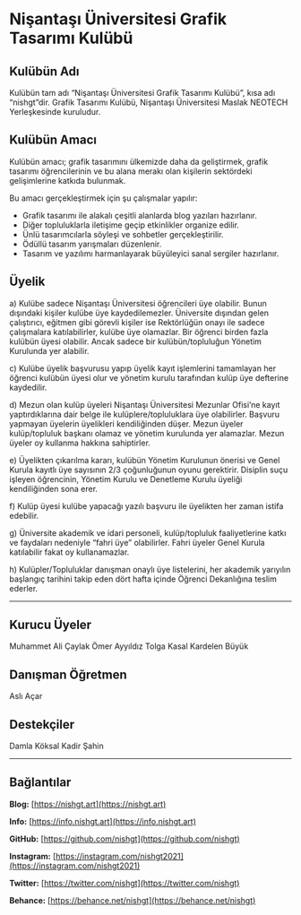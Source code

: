 # Nişantaşı Üniversitesi Grafik Tasarımı Kulübü

## Kulübün Adı

Kulübün tam adı “Nişantaşı Üniversitesi Grafik Tasarımı Kulübü”, kısa adı “nishgt”dir. Grafik Tasarımı Kulübü, Nişantaşı Üniversitesi Maslak NEOTECH Yerleşkesinde kuruludur.

## Kulübün Amacı

Kulübün amacı; grafik tasarımını ülkemizde daha da geliştirmek, grafik tasarımı öğrencilerinin ve bu alana merakı olan kişilerin sektördeki gelişimlerine katkıda bulunmak.

Bu amacı gerçekleştirmek için şu çalışmalar yapılır:
- Grafik tasarımı ile alakalı çeşitli alanlarda blog yazıları hazırlanır.
- Diğer topluluklarla iletişime geçip etkinlikler organize edilir.
- Ünlü tasarımcılarla söyleşi ve sohbetler gerçekleştirilir.
- Ödüllü tasarım yarışmaları düzenlenir.
- Tasarım ve yazılımı harmanlayarak büyüleyici sanal sergiler hazırlanır.

## Üyelik

a) Kulübe sadece Nişantaşı Üniversitesi öğrencileri üye olabilir. Bunun dışındaki kişiler kulübe üye kaydedilemezler. Üniversite dışından gelen çalıştırıcı, eğitmen gibi görevli kişiler ise Rektörlüğün onayı ile sadece çalışmalara katılabilirler, kulübe üye olamazlar. Bir öğrenci birden fazla kulübün üyesi olabilir. Ancak sadece bir kulübün/topluluğun Yönetim Kurulunda yer alabilir.

c) Kulübe üyelik başvurusu yapıp üyelik kayıt işlemlerini tamamlayan her öğrenci kulübün üyesi olur ve yönetim kurulu tarafından kulüp üye defterine kaydedilir.

d) Mezun olan kulüp üyeleri Nişantaşı Üniversitesi Mezunlar Ofisi’ne kayıt yaptırdıklarına dair belge ile kulüplere/topluluklara üye olabilirler. Başvuru yapmayan üyelerin üyelikleri kendiliğinden düşer. Mezun üyeler kulüp/topluluk başkanı olamaz ve yönetim kurulunda yer alamazlar. Mezun üyeler oy kullanma hakkına sahiptirler.
 
e) Üyelikten çıkarılma kararı, kulübün Yönetim Kurulunun önerisi ve Genel Kurula kayıtlı üye sayısının 2/3 çoğunluğunun oyunu gerektirir. Disiplin suçu işleyen öğrencinin, Yönetim Kurulu ve Denetleme Kurulu üyeliği kendiliğinden sona erer.

f) Kulüp üyesi kulübe yapacağı yazılı başvuru ile üyelikten her zaman istifa edebilir.

g) Üniversite akademik ve idari personeli, kulüp/topluluk faaliyetlerine katkı ve faydaları nedeniyle “fahri üye” olabilirler. Fahri üyeler Genel Kurula katılabilir fakat oy kullanamazlar.

h) Kulüpler/Topluluklar danışman onaylı üye listelerini, her akademik yarıyılın başlangıç tarihini takip eden dört hafta içinde Öğrenci Dekanlığına teslim ederler.

---

## Kurucu Üyeler

Muhammet Ali Çaylak
Ömer Ayyıldız
Tolga Kasal
Kardelen Büyük

## Danışman Öğretmen

Aslı Açar

## Destekçiler

Damla Köksal
Kadir Şahin

---

## Bağlantılar

**Blog:** [https://nishgt.art](https://nishgt.art)

**Info:** [https://info.nishgt.art](https://info.nishgt.art)

**GitHub:** [https://github.com/nishgt](https://github.com/nishgt)

**Instagram:** [https://instagram.com/nishgt2021](https://instagram.com/nishgt2021)

**Twitter:** [https://twitter.com/nishgt](https://twitter.com/nishgt)

**Behance:** [https://behance.net/nishgt](https://behance.net/nishgt)

